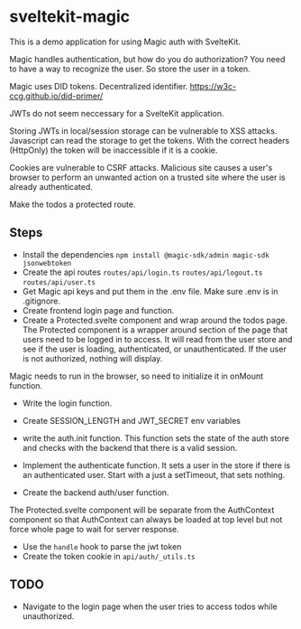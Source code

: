 sveltekit-magic
===============

This is a demo application for using Magic auth with SvelteKit.

Magic handles authentication, but how do you do authorization? You need to have a way to recognize the user. So store the user in a token.

Magic uses DID tokens. Decentralized identifier. https://w3c-ccg.github.io/did-primer/

JWTs do not seem neccessary for a SvelteKit application.

Storing JWTs in local/session storage can be vulnerable to XSS attacks. Javascript can read the storage to get the tokens. With the correct headers (HttpOnly) the token will be inaccessible if it is a cookie.

Cookies are vulnerable to CSRF attacks. Malicious site causes a user's browser to perform an unwanted action on a trusted site where the user is already authenticated.

Make the todos a protected route.

## Steps

- Install the dependencies `npm install @magic-sdk/admin magic-sdk jsonwebtoken`
- Create the api routes `routes/api/login.ts` `routes/api/logout.ts` `routes/api/user.ts`
- Get Magic api keys and put them in the .env file. Make sure .env is in .gitignore.
- Create frontend login page and function.
- Create a Protected.svelte component and wrap around the todos page. The Protected component is a wrapper around section of the page that users need to be logged in to access. It will read from the user store and see if the user is loading, authenticated, or unauthenticated. If the user is not authorized, nothing will display.

Magic needs to run in the browser, so need to initialize it in onMount function.

- Write the login function.
- Create SESSION_LENGTH and JWT_SECRET env variables

- write the auth.init function. This function sets the state of the auth store and checks with the backend that there is a valid session.
- Implement the authenticate function. It sets a user in the store if there is an authenticated user. Start with a just a setTimeout, that sets nothing.
- Create the backend auth/user function.

The Protected.svelte component will be separate from the AuthContext component so that AuthContext can always be loaded at top level but not force whole page to wait for server response.

- Use the `handle` hook to parse the jwt token
- Create the token cookie in `api/auth/_utils.ts`

TODO
----
- Navigate to the login page when the user tries to access todos while unauthorized.